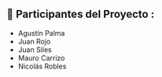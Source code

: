 ## 🤝 Participantes del Proyecto :
- Agustín Palma
- Juan Rojo
- Juan Siles
- Mauro Carrizo
- Nicolás Robles

